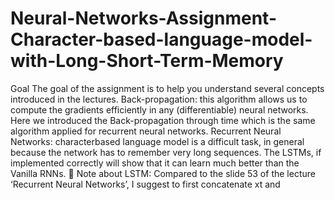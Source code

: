 # Neural-Networks-Assignment-Character-based-language-model-with-Long-Short-Term-Memory
Goal The goal of the assignment is to help you
understand several concepts introduced in the lectures.
Back-propagation: this algorithm allows us
to compute the gradients efficiently in any
(differentiable) neural networks. Here we introduced
the Back-propagation through time
which is the same algorithm applied for recurrent
neural networks.
Recurrent Neural Networks: characterbased
language model is a difficult task, in
general because the network has to remember
very long sequences. The LSTMs, if implemented
correctly will show that it can learn
much better than the Vanilla RNNs.
 Note about LSTM: Compared to the slide
53 of the lecture ‘Recurrent Neural Networks’,
I suggest to first concatenate xt and

